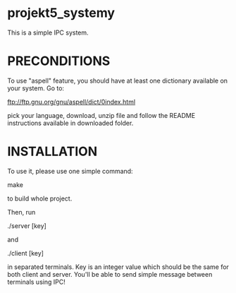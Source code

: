 # projekt5_systemy
This is a simple IPC system.

# PRECONDITIONS

To use "aspell" feature, you should have at least one dictionary
available on your system. Go to:

ftp://ftp.gnu.org/gnu/aspell/dict/0index.html

pick your language, download, unzip file and follow the README 
instructions available in downloaded folder. 

# INSTALLATION

To use it, please use one simple command:

make

to build whole project.

Then, run 

./server [key]

and

./client [key]

in separated terminals. Key is an integer value which should be the same
for both client and server. You'll be able to send simple message between
terminals using IPC!
